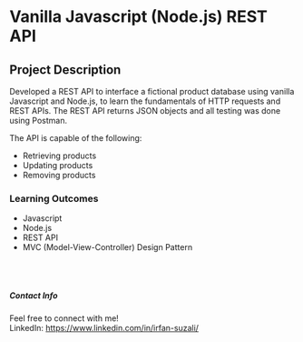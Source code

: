 # Vanilla Javascript (Node.js) REST API

## Project Description
Developed a REST API to interface a fictional product database using vanilla Javascript and Node.js, to learn the fundamentals of HTTP requests and REST APIs. The REST API returns JSON objects and all testing was done using Postman.

The API is capable of the following:
* Retrieving products
* Updating products
* Removing products

### Learning Outcomes
* Javascript
* Node.js
* REST API 
* MVC (Model-View-Controller) Design Pattern

<br />
<br />

##### Contact Info
Feel free to connect with me!
<br />
LinkedIn: https://www.linkedin.com/in/irfan-suzali/

